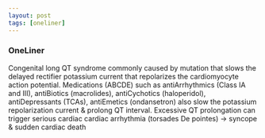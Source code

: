 ```yaml
---
layout: post
tags: [oneliner]
---
```



### OneLiner

Congenital long QT syndrome commonly caused by mutation that slows the delayed rectifier potassium current that repolarizes the cardiomyocyte action potential. Medications (ABCDE) such as antiArrhythmics (Class IA and III), antiBiotics (macrolides), antiCychotics (haloperidol), antiDepressants (TCAs), antiEmetics (ondansetron) also slow the potassium repolarization current & prolong QT interval. Excessive QT prolongation can trigger serious cardiac cardiac arrhythmia (torsades De pointes) -> syncope & sudden cardiac death
